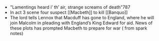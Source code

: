  - "Lamentings heard i’ th’ air, strange screams of death"787
 - In act 3 scene four suspect [[Macbeth]] to kill [[Banquo]]
 - The lord tells Lennox that Macduff has gone to England, where he will join Malcolm in pleading with England’s King Edward for aid. News of these plots has prompted Macbeth to prepare for war ( from spark notes)

<!--stackedit_data:
eyJoaXN0b3J5IjpbNjQ4MjY4NTY5XX0=
-->